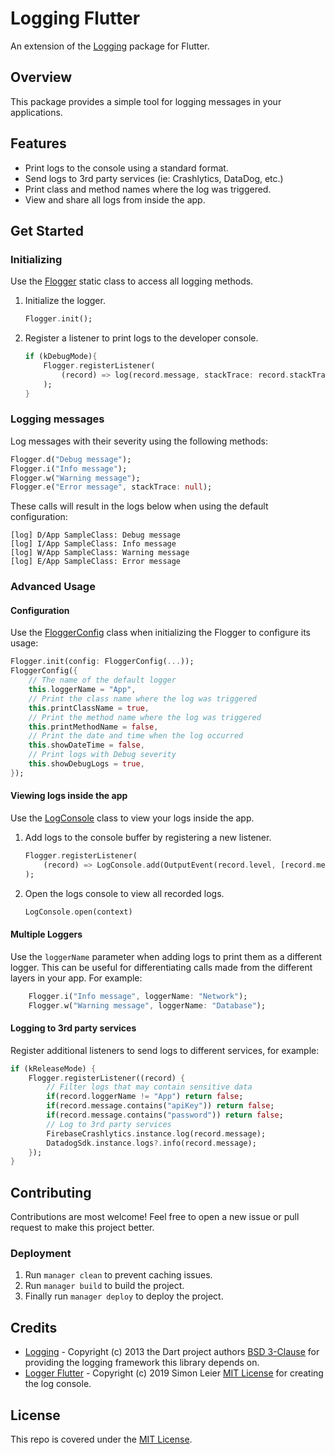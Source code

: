 # Logging Flutter

An extension of the [Logging](https://pub.dev/packages/logging) package for Flutter.

## Overview

This package provides a simple tool for logging messages in your applications.

## Features

- Print logs to the console using a standard format.
- Send logs to 3rd party services (ie: Crashlytics, DataDog, etc.)
- Print class and method names where the log was triggered.
- View and share all logs from inside the app.

## Get Started

### Initializing

Use the [Flogger](lib/flogger.dart) static class to access all logging methods.

1. Initialize the logger.

    ```dart
    Flogger.init();
    ```

1. Register a listener to print logs to the developer console.

    ```dart
    if (kDebugMode){
        Flogger.registerListener(
            (record) => log(record.message, stackTrace: record.stackTrace),
        );
    }
    ```

### Logging messages

Log messages with their severity using the following methods:

```dart
Flogger.d("Debug message");
Flogger.i("Info message");
Flogger.w("Warning message");
Flogger.e("Error message", stackTrace: null);
```

These calls will result in the logs below when using the default configuration:

```console
[log] D/App SampleClass: Debug message
[log] I/App SampleClass: Info message
[log] W/App SampleClass: Warning message
[log] E/App SampleClass: Error message
```

### Advanced Usage

#### Configuration

Use the [FloggerConfig](lib/flogger.dart) class when initializing the Flogger to configure its usage:

```dart
Flogger.init(config: FloggerConfig(...));
FloggerConfig({
    // The name of the default logger
    this.loggerName = "App",
    // Print the class name where the log was triggered
    this.printClassName = true,
    // Print the method name where the log was triggered
    this.printMethodName = false,
    // Print the date and time when the log occurred
    this.showDateTime = false,
    // Print logs with Debug severity
    this.showDebugLogs = true,
});
```

#### Viewing logs inside the app

Use the [LogConsole](lib/src/log_console.dart) class to view your logs inside the app.

1. Add logs to the console buffer by registering a new listener.

    ```dart
    Flogger.registerListener(
        (record) => LogConsole.add(OutputEvent(record.level, [record.message])),
    );
    ```

1. Open the logs console to view all recorded logs.

    ```dart
    LogConsole.open(context)
    ```

#### Multiple Loggers

Use the `loggerName` parameter when adding logs to print them as a different logger. This can be useful for differentiating calls made from the different layers in your app. For example:

```dart
    Flogger.i("Info message", loggerName: "Network");
    Flogger.w("Warning message", loggerName: "Database");
```

#### Logging to 3rd party services

Register additional listeners to send logs to different services, for example:

```dart
if (kReleaseMode) {
    Flogger.registerListener((record) {
        // Filter logs that may contain sensitive data
        if(record.loggerName != "App") return false;
        if(record.message.contains("apiKey")) return false;
        if(record.message.contains("password")) return false;
        // Log to 3rd party services
        FirebaseCrashlytics.instance.log(record.message);
        DatadogSdk.instance.logs?.info(record.message);
    });
}
```

## Contributing

Contributions are most welcome! Feel free to open a new issue or pull request to make this project better.

### Deployment

1. Run `manager clean` to prevent caching issues.
2. Run `manager build` to build the project.
3. Finally run `manager deploy` to deploy the project.

## Credits

- [Logging](https://github.com/dart-lang/logging) - Copyright (c) 2013 the Dart project authors [BSD 3-Clause](https://github.com/dart-lang/logging/blob/master/LICENSE) for providing the logging framework this library depends on.
- [Logger Flutter](https://github.com/leisim/logger_flutter) - Copyright (c) 2019 Simon Leier [MIT License](https://github.com/leisim/logger_flutter/blob/master/LICENSE) for creating the log console.

## License

This repo is covered under the [MIT License](LICENSE).

